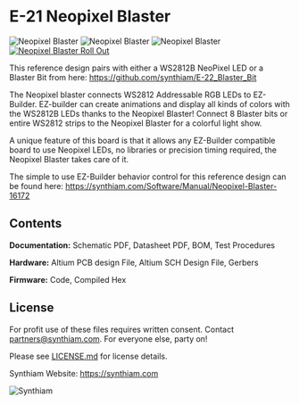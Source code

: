 # E-21 Neopixel Blaster

![Neopixel Blaster](https://live.staticflickr.com/65535/33867577428_49946a17c2_k.jpg)
![Neopixel Blaster](https://live.staticflickr.com/65535/32801181517_8283eb2b66_k.jpg)
![Neopixel Blaster](https://live.staticflickr.com/65535/33867577528_87d887444d_k.jpg)
[![Neopixel Blaster Roll Out](https://live.staticflickr.com/65535/48579052722_8eb36a6f7d_h.jpg)](https://youtu.be/iWZ4e5sMYgQ)

This reference design pairs with either a WS2812B NeoPixel LED or a Blaster Bit from here: https://github.com/synthiam/E-22_Blaster_Bit

The Neopixel blaster connects WS2812 Addressable RGB LEDs to EZ-Builder. EZ-builder can create animations and display all kinds of colors with the WS2812B LEDs thanks to the Neopixel Blaster! Connect 8 Blaster bits or entire WS2812 strips to the Neopixel Blaster for a colorful light show. 

A unique feature of this board is that it allows any EZ-Builder compatible board to use Neopixel LEDs, no libraries or precision timing required, the Neopixel Blaster takes care of it.

The simple to use EZ-Builder behavior control for this reference design can be found here: https://synthiam.com/Software/Manual/Neopixel-Blaster-16172

## Contents

**Documentation:** Schematic PDF, Datasheet PDF, BOM, Test Procedures

**Hardware:** Altium PCB design File, Altium SCH Design File, Gerbers

**Firmware:** Code, Compiled Hex

## License

For profit use of these files requires written consent. Contact partners@synthiam.com. For everyone else, party on!

Please see [LICENSE.md](https://github.com/synthiam/E-21_Neopixel_Blaster/blob/master/LICENSE.md) for license details.

Synthiam Website: https://synthiam.com

![Synthiam](https://live.staticflickr.com/65535/47791527651_358dffb302_m.jpg)


